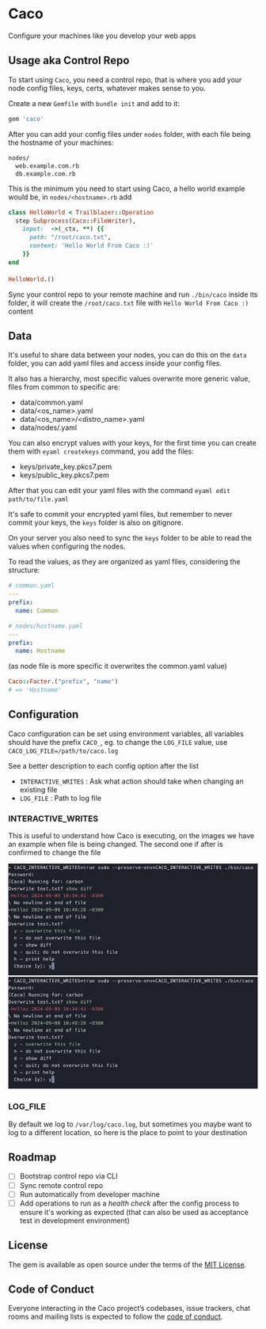 # Caco

Configure your machines like you develop your web apps

## Usage aka Control Repo

To start using `Caco`, you need a control repo, that is where you add your node config files, keys, certs, whatever makes sense to you.

Create a new `Gemfile` with `bundle init` and add to it:

```ruby
gem 'caco'
```

After you can add your config files under `nodes` folder, with each file being the hostname of your machines:

```
nodes/
  web.example.com.rb
  db.example.com.rb
```

This is the minimum you need to start using Caco, a hello world example would be, in `nodes/<hostname>.rb` add

```ruby
class HelloWorld < Trailblazer::Operation
  step Subprocess(Caco::FileWriter),
    input:  ->(_ctx, **) {{
      path: "/root/caco.txt",
      content: 'Hello World From Caco :)'
    }}
end

HelloWorld.()
```

Sync your control repo to your remote machine and run `./bin/caco` inside its folder, it will create the `/root/caco.txt` file with `Hello World From Caco :)` content

## Data

It's useful to share data between your nodes, you can do this on the `data` folder, you can add yaml files and access inside your config files.

It also has a hierarchy, most specific values overwrite more generic value, files from common to specific are:

- data/common.yaml
- data/<os_name>.yaml
- data/<os_name>/<distro_name>.yaml
- data/nodes/<hostname>.yaml

You can also encrypt values with your keys, for the first time you can create them with `eyaml createkeys` command, you add the files:

- keys/private_key.pkcs7.pem
- keys/public_key.pkcs7.pem

After that you can edit your yaml files with the command `eyaml edit path/to/file.yaml`

It's safe to commit your encrypted yaml files, but remember to never commit your keys, the `keys` folder is also on gitignore.

On your server you also need to sync the `keys` folder to be able to read the values when configuring the nodes.

To read the values, as they are organized as yaml files, considering the structure:

```yaml
# common.yaml
---
prefix:
  name: Common
```

```yaml
# nodes/hostname.yaml
---
prefix:
  name: Hostname
```

(as node file is more specific it overwrites the common.yaml value)

```ruby
Caco::Facter.("prefix", "name")
# => 'Hostname'
```

## Configuration

Caco configuration can be set using environment variables, all variables should have the prefix `CACO_`, eg. to change the `LOG_FILE` value, use `CACO_LOG_FILE=/path/to/caco.log`

See a better description to each config option after the list

- `INTERACTIVE_WRITES` : Ask what action should take when changing an existing file
- `LOG_FILE` : Path to log file

### INTERACTIVE_WRITES

This is useful to understand how Caco is executing, on the images we have an example when file is being changed. The second one if after is confirmed to change the file

![Caco Interactive Writes Asking for Operation](./docs/images/interactive_write_ask.jpg)
![Caco Interactive Writes After Confirmation](./docs/images/interactive_write_ask.jpg)

### LOG_FILE

By default we log to `/var/log/caco.log`, but sometimes you maybe want to log to a different location, so here is the place to point to your destination

## Roadmap

- [ ] Bootstrap control repo via CLI
- [ ] Sync remote control repo
- [ ] Run automatically from developer machine
- [ ] Add operations to run as a _health check_ after the config process to ensure it's working as expected (that can also be used as acceptance test in development environment)

## License

The gem is available as open source under the terms of the [MIT License](https://opensource.org/licenses/MIT).

## Code of Conduct

Everyone interacting in the Caco project’s codebases, issue trackers, chat rooms and mailing lists is expected to follow the [code of conduct](https://github.com/fernandes/caco/blob/master/CODE_OF_CONDUCT.md).
